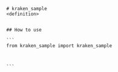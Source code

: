 
    # kraken_sample
    <definition>


    ## How to use

    ```
    from kraken_sample import kraken_sample

    

    ```


    
    